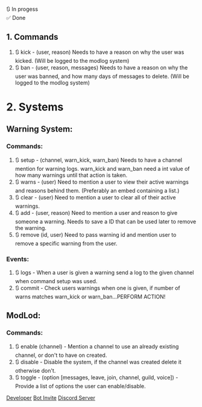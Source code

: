 🔃 In progess  
✅ Done

## 1. Commands
1. 🔃 kick - (user, reason) Needs to have a reason on why the user was kicked. (Will be logged to the modlog system)
2. 🔃 ban - (user, reason, messages) Needs to have a reason on why the user was banned, and how many days of messages to delete. (Will be logged to the modlog system)

# 2. Systems

## Warning System:

### Commands:
1. 🔃 setup - (channel, warn_kick, warn_ban) Needs to have a channel mention for warning logs. warn_kick and warn_ban need a int value of how many warnings until that action is taken.
2. 🔃 warns - (user) Need to mention a user to view their active warnings and reasons behind them. (Preferably an embed containing a list.)
3. 🔃 clear - (user) Need to mention a user to clear all of their active warnings.
4. 🔃 add - (user, reason) Need to mention a user and reason to give someone a warning. Needs to save a ID that can be used later to remove the warning.
5. 🔃 remove (id, user) Need to pass warning id and mention user to remove a specific warning from the user.

### Events:
1. 🔃 logs - When a user is given a warning send a log to the given channel when command setup was used.
2. 🔃 commit - Check users warnings when one is given, if number of warns matches warn_kick or warn_ban...PERFORM ACTION!

## ModLod:

### Commands:
1. 🔃 enable (channel) - Mention a channel to use an already existing channel, or don't to have on created.
2. 🔃 disable - Disable the system, if the channel was created delete it otherwise don't.
3. 🔃 toggle - (option [messages, leave, join, channel, guild, voice]) - Provide a list of options the user can enable/disable.

[Developer](https://discord.com/users/827940585201205258 "I'm the best") [Bot Invite](https://discord.com/api/oauth2/authorize?client_id=1208974336795344977&permissions=8&scope=bot+applications.commands "Invite the best discord bot!") [Discord Server](https://discord.gg/bngG4MFDMh "Join the project today!")
